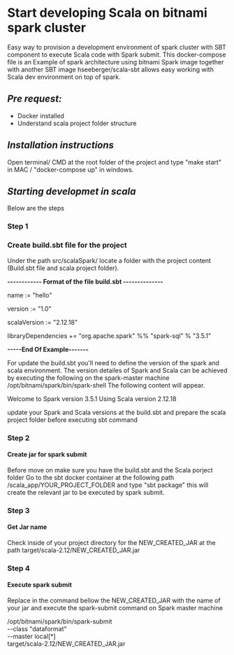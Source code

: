 # Start developing Scala on bitnami spark cluster

Easy way to provision a development environment of spark cluster with SBT component to execute Scala code with Spark submit.
This docker-compose file is an Example of spark architecture using bitnami Spark image together with another SBT image hseeberger/scala-sbt
allows easy working with Scala dev environment on top of spark.

## _Pre request:_

- Docker installed
- Understand scala project folder structure

## _Installation instructions_

Open terminal/ CMD at the root folder of the project and type
"make start" in MAC / "docker-compose up" in windows.

## _Starting developmet in scala_

Below are the steps

### Step 1

### Create build.sbt file for the project

Under the path src/scalaSpark/ locate a folder with the project content (Build.sbt file and scala project folder).

**------------ Format of the file build.sbt --------------**

name := "hello"

version := "1.0"

scalaVersion := "2.12.18"

libraryDependencies += "org.apache.spark" %% "spark-sql" % "3.5.1"

**-----End Of Example-------**

For update the build.sbt you'll need to define the version of the spark and scala environment.
The version detailes of Spark and Scala can be achieved by executing the following on the spark-master machine /opt/bitnami/spark/bin/spark-shell
The following content will appear.

Welcome to Spark version 3.5.1 Using Scala version 2.12.18

update your Spark and Scala versions at the build.sbt and prepare the scala project folder before executing sbt command

### Step 2

#### Create jar for spark submit

Before move on make sure you have the build.sbt and the Scala porject folder
Go to the sbt docker container at the following path /scala_app/YOUR_PROJECT_FOLDER and type "sbt package" this will create the relevant jar to be executed by spark submit.

### Step 3

#### Get Jar name

Check inside of your project directory for the NEW_CREATED_JAR at the path target/scala-2.12/NEW_CREATED_JAR.jar

### Step 4

#### Execute spark submit

Replace in the command bellow the NEW_CREATED_JAR with the name of your jar and execute the spark-submit command on Spark master machine

/opt/bitnami/spark/bin/spark-submit \
 --class "dataformat" \
 --master local[*] \
 target/scala-2.12/NEW_CREATED_JAR.jar
